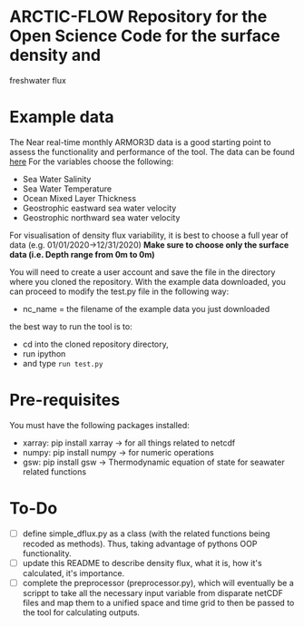 # ARCTIC-FLOW Repository for the Open Science Code for the surface density and
freshwater flux

# Example data 

The Near real-time monthly ARMOR3D data is a good starting point
to assess the functionality and performance of the tool. The data can be found
[here](https://data.marine.copernicus.eu/product/MULTIOBS_GLO_PHY_TSUV_3D_MYNRT_015_012/download?dataset=dataset-armor-3d-nrt-monthly_202012)
For the variables choose the following:

- Sea Water Salinity
- Sea Water Temperature
- Ocean Mixed Layer Thickness
- Geostrophic eastward sea water velocity 
- Geostrophic northward sea water velocity 

For visualisation of density flux variability, it is best to choose a full year
of data (e.g. 01/01/2020->12/31/2020) **Make sure to choose only the surface
data (i.e. Depth range from 0m to 0m)** 

You will need to create a user account and save the file in the directory where
you cloned the repository.  With the example data downloaded, you can proceed
to modify the test.py file in the following way:

- nc_name = the filename of the example data you just downloaded

the best way to run the tool is to:

- cd into the cloned repository directory, 
- run ipython 
- and type `run test.py`

# Pre-requisites

You must have the following packages installed:

- xarray: pip install xarray -> for all things related to netcdf 
- numpy: pip install numpy -> for numeric operations
- gsw: pip install gsw -> Thermodynamic equation of state for seawater related
  functions

# To-Do

- [ ] define simple_dflux.py as a class (with the related functions being
  recoded as methods). Thus, taking advantage of pythons OOP functionality.
- [ ] update this README to describe density flux, what it is, how it's
  calculated, it's importance.
- [ ] complete the preprocessor (preprocessor.py), which will eventually be a
  scrippt to take all the necessary input variable from disparate netCDF files
  and map them to a unified space and time grid to then be passed to the tool
  for calculating outputs. 
